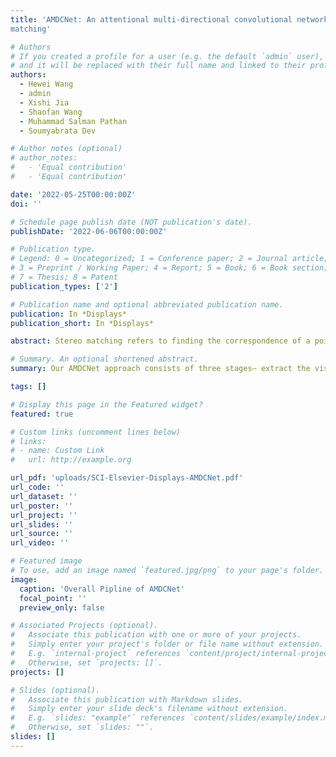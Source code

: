 ```yaml
---
title: 'AMDCNet: An attentional multi-directional convolutional network for stereo
matching'

# Authors
# If you created a profile for a user (e.g. the default `admin` user), write the username (folder name) here
# and it will be replaced with their full name and linked to their profile.
authors:
  - Hewei Wang
  - admin
  - Xishi Jia
  - Shaofan Wang
  - Muhammad Salman Pathan
  - Soumyabrata Dev

# Author notes (optional)
# author_notes:
#   - 'Equal contribution'
#   - 'Equal contribution'

date: '2022-05-25T00:00:00Z'
doi: ''

# Schedule page publish date (NOT publication's date).
publishDate: '2022-06-06T00:00:00Z'

# Publication type.
# Legend: 0 = Uncategorized; 1 = Conference paper; 2 = Journal article;
# 3 = Preprint / Working Paper; 4 = Report; 5 = Book; 6 = Book section;
# 7 = Thesis; 8 = Patent
publication_types: ['2']

# Publication name and optional abbreviated publication name.
publication: In *Displays*
publication_short: In *Displays*

abstract: Stereo matching refers to finding the correspondence of a point in the real world between two different storage mediums (e.g., intensity images, depth images, three-dimensional points). There are existing stereo matching methods in the literature, but they exhibit two shortcomings. Firstly, during the feature region extraction of stereo matching, these methods require measuring the distance of regions, but measuring the texture distribution of the region is difficult and might lead to the failure of matching. Secondly, the templates used in these methods are rectangles with a fixed size, while most of the natural images exhibit rich information and are more suitable for flexible templates. In this paper, we propose an attentional multi-directional convolutional network (AMDCNet) for circumventing these issues. Our AMDCNet approach consists of three stages-- extract the visual sensitivity factor, construct the multi-directional aggregation template and utilize left–right consistency detection to optimize. We evaluate our approach using standard images in the Middlebury test dataset, Scene Flow and KITTI 2015. Experimental results show that AMDCNet can reduce the mismatch rate, and also show significant improvement in accuracy compared with some classical method. In some scenarios, it surpasses some advanced methods based on deep learning. The model code, dataset, and results of the experiments in this paper are available at- https://github.com/WangHewei16/Attentional-Multi-Directional-Convolution-Network.

# Summary. An optional shortened abstract.
summary: Our AMDCNet approach consists of three stages– extract the visual sensitivity factor, construct the multi-directional aggregation template and utilize left–right consistency detection to optimize. 

tags: []

# Display this page in the Featured widget?
featured: true

# Custom links (uncomment lines below)
# links:
# - name: Custom Link
#   url: http://example.org

url_pdf: 'uploads/SCI-Elsevier-Displays-AMDCNet.pdf'
url_code: ''
url_dataset: ''
url_poster: ''
url_project: ''
url_slides: ''
url_source: ''
url_video: ''

# Featured image
# To use, add an image named `featured.jpg/png` to your page's folder.
image:
  caption: 'Overall Pipline of AMDCNet'
  focal_point: ''
  preview_only: false

# Associated Projects (optional).
#   Associate this publication with one or more of your projects.
#   Simply enter your project's folder or file name without extension.
#   E.g. `internal-project` references `content/project/internal-project/index.md`.
#   Otherwise, set `projects: []`.
projects: []

# Slides (optional).
#   Associate this publication with Markdown slides.
#   Simply enter your slide deck's filename without extension.
#   E.g. `slides: "example"` references `content/slides/example/index.md`.
#   Otherwise, set `slides: ""`.
slides: []
---
```

